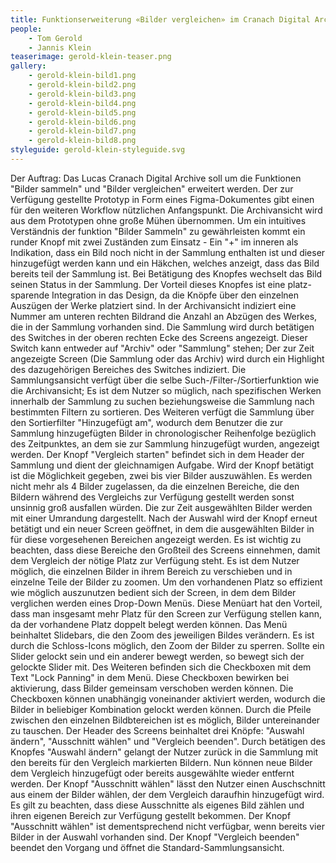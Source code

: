 ```yaml
---
title: Funktionserweiterung «Bilder vergleichen» im Cranach Digital Archive
people:
    - Tom Gerold
    - Jannis Klein
teaserimage: gerold-klein-teaser.png
gallery:
    - gerold-klein-bild1.png
    - gerold-klein-bild2.png
    - gerold-klein-bild3.png
    - gerold-klein-bild4.png
    - gerold-klein-bild5.png
    - gerold-klein-bild6.png
    - gerold-klein-bild7.png
    - gerold-klein-bild8.png
styleguide: gerold-klein-styleguide.svg
---
```



Der Auftrag: Das Lucas Cranach Digital Archive soll um die Funktionen "Bilder sammeln" und "Bilder vergleichen" erweitert werden. Der zur Verfügung gestellte Prototyp in Form eines Figma-Dokumentes gibt einen für den weiteren Workflow nützlichen Anfangspunkt. Die Archivansicht wird aus dem Prototypen ohne große Mühen übernommen. 
Um ein intuitives Verständnis der funktion "Bilder Sammeln" zu gewährleisten kommt ein runder Knopf mit zwei Zuständen zum Einsatz - Ein "+" im inneren als Indikation, dass ein Bild noch nicht in der Sammlung enthalten ist und dieser hinzugefügt werden kann und ein Häkchen, welches anzeigt, dass das Bild bereits teil der Sammlung ist. Bei Betätigung des Knopfes wechselt das Bild seinen Status in der Sammlung. Der Vorteil dieses Knopfes ist eine platz-sparende Integration in das Design, da die Knöpfe über den einzelnen Auszügen der Werke platziert sind. In der Archivansicht indiziert eine Nummer am unteren rechten Bildrand die Anzahl an Abzügen des Werkes, die in der Sammlung vorhanden sind. Die Sammlung wird durch betätigen des Switches in der oberen rechten Ecke des Screens angezeigt. Dieser Switch kann entweder auf "Archiv" oder "Sammlung" stehen; Der zur Zeit angezeigte Screen (Die Sammlung oder das Archiv) wird durch ein Highlight des dazugehörigen Bereiches des Switches indiziert.
Die Sammlungsansicht verfügt über die selbe Such-/Filter-/Sortierfunktion wie die Archivansicht; Es ist dem Nutzer so müglich, nach spezifischen Werken innerhalb der Sammlung zu suchen beziehungsweise die Sammlung nach bestimmten Filtern zu sortieren. Des Weiteren verfügt die Sammlung über den Sortierfilter "Hinzugefügt am", wodurch dem Benutzer die zur Sammlung hinzugefügten Bilder in chronologischer Reihenfolge bezüglich des Zeitpunktes, an dem sie zur Sammlung hinzugefügt wurden, angezeigt werden. 
Der Knopf "Vergleich starten" befindet sich in dem Header der Sammlung und dient der gleichnamigen Aufgabe. Wird der Knopf betätigt ist die Möglichkeit gegeben, zwei bis vier Bilder auszuwählen. Es werden nicht mehr als 4 Bilder zugelassen, da die einzelnen Bereiche, die den Bildern während des Vergleichs zur Verfügung gestellt werden sonst unsinnig groß ausfallen würden. Die zur Zeit ausgewählten Bilder werden mit einer Umrandung dargestellt. Nach der Auswahl wird der Knopf erneut betätigt und ein neuer Screen geöffnet, in dem die ausgewählten Bilder in für diese vorgesehenen Bereichen angezeigt werden. Es ist wichtig zu beachten, dass diese Bereiche den Großteil des Screens einnehmen, damit dem Vergleich der nötige Platz zur Verfügung steht. Es ist dem Nutzer möglich, die einzelnen Bilder in ihrem Bereich zu verschieben und in einzelne Teile der Bilder zu zoomen. Um den vorhandenen Platz so effizient wie möglich auszunutzen bedient sich der Screen, in dem dem Bilder verglichen werden eines Drop-Down Menüs. Diese Menüart hat den Vorteil, dass man insgesamt mehr Platz für den Screen zur Verfügung stellen kann, da der vorhandene Platz doppelt belegt werden können. 
Das Menü beinhaltet Slidebars, die den Zoom des jeweiligen Bildes verändern. Es ist durch die Schloss-Icons möglich, den Zoom der Bilder zu sperren. Sollte ein Slider gelockt sein und ein anderer bewegt werden, so bewegt sich der gelockte Slider mit. Des Weiteren befinden sich die Checkboxen mit dem Text "Lock Panning" in dem Menü. Diese Checkboxen bewirken bei aktivierung, dass Bilder gemeinsam verschoben werden können. Die Checkboxen können unabhängig voneinander aktiviert werden, wodurch die Bilder in beliebiger Kombination gelockt werden können. Durch die Pfeile zwischen den einzelnen Bildbtereichen ist es möglich, Bilder untereinander zu tauschen.
Der Header des Screens beinhaltet drei Knöpfe: "Auswahl ändern", "Ausschnitt wählen" und "Vergleich beenden". Durch betätigen des Knopfes "Auswahl ändern" gelangt der Nutzer zurück in die Sammlung mit den bereits für den Vergleich markierten Bildern. Nun können neue Bilder dem Vergleich hinzugefügt oder bereits ausgewählte wieder entfernt werden. Der Knopf "Ausschnitt wählen" lässt den Nutzer einen Auschschnitt aus einem der Bilder wählen, der dem Vergleich daraufhin hinzugefügt wird. Es gilt zu beachten, dass diese Ausschnitte als eigenes Bild zählen und ihren eigenen Bereich zur Verfügung gestellt bekommen. Der Knopf "Ausschnitt wählen" ist dementsprechend nicht verfügbar, wenn bereits vier Bilder in der Auswahl vorhanden sind. Der Knopf "Vergleich beenden" beendet den Vorgang und öffnet die Standard-Sammlungsansicht.
